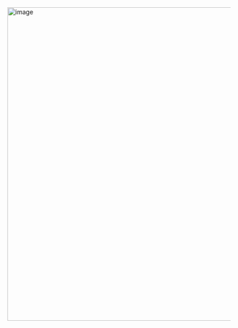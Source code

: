 <img width="1279" height="708" alt="image" src="https://github.com/user-attachments/assets/67df7fa4-23de-4d84-97b1-9955413d32a7" />
